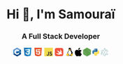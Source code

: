 <h1 align="center">Hi 👋, I'm Samouraï</h1>
<h3 align="center">A Full Stack Developer</h3>
<p align="center"><img src="https://raw.githubusercontent.com/devicons/devicon/master/icons/cplusplus/cplusplus-original.svg" alt="cplusplus" width="20" height="20"/> <img src="https://raw.githubusercontent.com/devicons/devicon/master/icons/css3/css3-original.svg" alt="css3" width="20" height="20"/> <img src="https://raw.githubusercontent.com/devicons/devicon/master/icons/html5/html5-original.svg" alt="html5" width="20" height="20"/> <img src="https://raw.githubusercontent.com/devicons/devicon/master/icons/javascript/javascript-original.svg" alt="javascript" width="20" height="20"/> <img src="https://raw.githubusercontent.com/devicons/devicon/master/icons/swift/swift-original.svg" alt="swift" width="20" height="20"/> <img src="https://raw.githubusercontent.com/devicons/devicon/master/icons/linux/linux-original.svg" alt="linux" width="20" height="20"/><img src="https://raw.githubusercontent.com/devicons/devicon/master/icons/apple/apple-original.svg" alt="apple" width="20" height="20"/><img src="https://raw.githubusercontent.com/devicons/devicon/master/icons/nodejs/nodejs-plain.svg" alt="NodeJS" width="20" height="20"/><img
src="https://raw.githubusercontent.com/devicons/devicon/master/icons/python/python-original.svg" alt="Python" width="20" height="20"/><img
src="https://raw.githubusercontent.com/devicons/devicon/master/icons/electron/electron-original.svg" alt="Electron" width="20" height="20"/>         </p>

